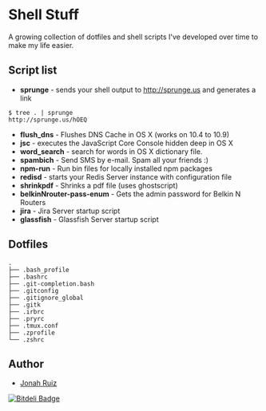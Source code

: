 # Shell Stuff

A growing collection of dotfiles and shell scripts I've developed over time to make my life easier.

## Script list
  * **sprunge** - sends your shell output to http://sprunge.us and generates a link

```console
$ tree . | sprunge
http://sprunge.us/hOEQ
```

  * **flush_dns** - Flushes DNS Cache in OS X (works on 10.4 to 10.9)
  * **jsc** - executes the JavaScript Core Console hidden deep in OS X
  * **word_search** - search for words in OS X dictionary file.
  * **spambich** - Send SMS by e-mail. Spam all your friends :)
  * **npm-run** - Run bin files for locally installed npm packages
  * **redisd**  - starts your Redis Server instance with configuration file
  * **shrinkpdf** - Shrinks a pdf file (uses ghostscript)
  * **belkinNrouter-pass-enum** - Gets the admin password for Belkin N Routers
  * **jira** - Jira Server startup script
  * **glassfish** - Glassfish Server startup script

## Dotfiles
```console
.
├── .bash_profile
├── .bashrc
├── .git-completion.bash
├── .gitconfig
├── .gitignore_global
├── .gitk
├── .irbrc
├── .pryrc
├── .tmux.conf
├── .zprofile
└── .zshrc
```

## Author
  * [Jonah Ruiz](http://www.pixelhipsters.com)

[![Bitdeli Badge](https://d2weczhvl823v0.cloudfront.net/jonahoffline/shell_stuff/trend.png)](https://bitdeli.com/free "Bitdeli Badge")

